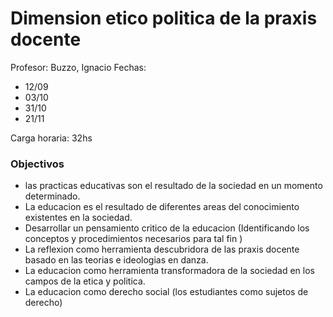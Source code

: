 # Dimension etico politica de la praxis docente

Profesor: Buzzo, Ignacio
Fechas:     
*   12/09 
*   03/10 
*   31/10 
*   21/11 

Carga horaria: 32hs

### Objectivos

* las practicas educativas son el resultado de la sociedad en un momento determinado.
* La educacion es el resultado de diferentes areas del conocimiento existentes en la sociedad.
* Desarrollar un pensamiento critico de la educacion (Identificando los conceptos y procedimientos necesarios para tal fin )
* La reflexion como herramienta descubridora de las praxis docente basado en las teorias e ideologias en danza. 
* La educacion como herramienta transformadora de la sociedad en los campos de la etica y politica.
* La educacion como derecho social (los estudiantes como sujetos de derecho)




